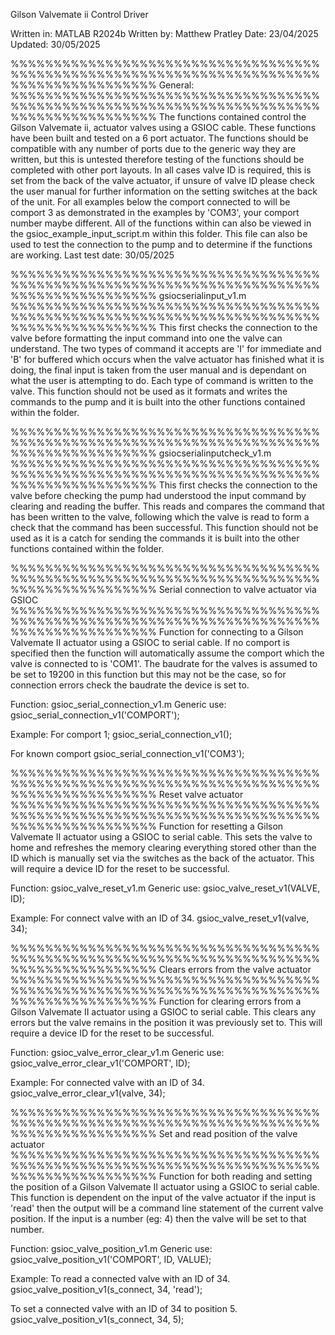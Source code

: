 Gilson Valvemate ii Control Driver

Written in: MATLAB R2024b
Written by: Matthew Pratley
Date: 23/04/2025
Updated: 30/05/2025


%%%%%%%%%%%%%%%%%%%%%%%%%%%%%%%%%%%%%%%%%%%%%%%%%%%%%%%%%%%%%%%%%%%%%%%%%%%%%%%%%%%%%%%%%
General:
%%%%%%%%%%%%%%%%%%%%%%%%%%%%%%%%%%%%%%%%%%%%%%%%%%%%%%%%%%%%%%%%%%%%%%%%%%%%%%%%%%%%%%%%%
The functions contained control the Gilson Valvemate ii, actuator valves using a GSIOC cable. 
These functions have been built and tested on a 6 port actuator. The functions should be compatible with any number of ports due to the generic way they are written, but this is untested therefore testing of the functions should be completed with other port layouts. 
In all cases valve ID is required, this is set from the back of the valve actuator, if unsure of valve ID please check the user manual for further information on the setting switches at the back of the unit.
For all examples below the comport connected to will be comport 3 as demonstrated in the examples by 'COM3', your comport number maybe different.
All of the functions within can also be viewed in the gsioc_example_input_script.m within this folder. This file can also be used to test the connection to the pump and to determine if the functions are working. 
Last test date: 30/05/2025

%%%%%%%%%%%%%%%%%%%%%%%%%%%%%%%%%%%%%%%%%%%%%%%%%%%%%%%%%%%%%%%%%%%%%%%%%%%%%%%%%%%%%%%%%
gsiocserialinput_v1.m
%%%%%%%%%%%%%%%%%%%%%%%%%%%%%%%%%%%%%%%%%%%%%%%%%%%%%%%%%%%%%%%%%%%%%%%%%%%%%%%%%%%%%%%%%
This first checks the connection to the valve before formatting the input command into one the valve can understand.
The two types of command it accepts are 'I' for immediate and 'B' for buffered which occurs when the valve actuator has finished what it is doing, the final input is taken from the user manual and is dependant on what the user is attempting to do. Each type of command is written to the valve. This function should not be used as it formats and writes the commands to the pump and it is built into the other functions contained within the folder.


%%%%%%%%%%%%%%%%%%%%%%%%%%%%%%%%%%%%%%%%%%%%%%%%%%%%%%%%%%%%%%%%%%%%%%%%%%%%%%%%%%%%%%%%%
gsiocserialinputcheck_v1.m
%%%%%%%%%%%%%%%%%%%%%%%%%%%%%%%%%%%%%%%%%%%%%%%%%%%%%%%%%%%%%%%%%%%%%%%%%%%%%%%%%%%%%%%%%
This first checks the connection to the valve before checking the pump had understood the input command by clearing and reading the buffer. This reads and compares the command that has been written to the valve, following which the valve is read to form a check that the command has been successful. This function should not be used as it is a catch for sending the commands it is built into the other functions contained within the folder.

%%%%%%%%%%%%%%%%%%%%%%%%%%%%%%%%%%%%%%%%%%%%%%%%%%%%%%%%%%%%%%%%%%%%%%%%%%%%%%%%%%%%%%%%%
Serial connection to valve actuator via GSIOC
%%%%%%%%%%%%%%%%%%%%%%%%%%%%%%%%%%%%%%%%%%%%%%%%%%%%%%%%%%%%%%%%%%%%%%%%%%%%%%%%%%%%%%%%%
Function for connecting to a Gilson Valvemate II actuator using a GSIOC to serial cable. If no comport is specified then the function will automatically assume the comport which the valve is connected to is 'COM1'. The baudrate for the valves is assumed to be set to 19200 in this function but this may not be the case, so for connection errors check the baudrate the device is set to.  

Function: gsioc_serial_connection_v1.m
Generic use:
gsioc_serial_connection_v1('COMPORT'); 

Example:
For comport 1;
gsioc_serial_connection_v1(); 


For known comport
gsioc_serial_connection_v1('COM3');

%%%%%%%%%%%%%%%%%%%%%%%%%%%%%%%%%%%%%%%%%%%%%%%%%%%%%%%%%%%%%%%%%%%%%%%%%%%%%%%%%%%%%%%%%
Reset valve actuator
%%%%%%%%%%%%%%%%%%%%%%%%%%%%%%%%%%%%%%%%%%%%%%%%%%%%%%%%%%%%%%%%%%%%%%%%%%%%%%%%%%%%%%%%%
Function for resetting a Gilson Valvemate II actuator using a GSIOC to serial cable. This sets the valve to home and refreshes the memory clearing everything stored other than the ID which is manually set via the switches as the back of the actuator. This will require a device ID for the reset to be successful.

Function: gsioc_valve_reset_v1.m
Generic use:
gsioc_valve_reset_v1(VALVE, ID); 

Example:
For connect valve with an ID of 34.
gsioc_valve_reset_v1(valve, 34);


%%%%%%%%%%%%%%%%%%%%%%%%%%%%%%%%%%%%%%%%%%%%%%%%%%%%%%%%%%%%%%%%%%%%%%%%%%%%%%%%%%%%%%%%%
Clears errors from the valve actuator
%%%%%%%%%%%%%%%%%%%%%%%%%%%%%%%%%%%%%%%%%%%%%%%%%%%%%%%%%%%%%%%%%%%%%%%%%%%%%%%%%%%%%%%%%
Function for clearing errors from a Gilson Valvemate II actuator using a GSIOC to serial cable. This clears any errors but the valve remains in the position it was previously set to. This will require a device ID for the reset to be successful.

Function: gsioc_valve_error_clear_v1.m
Generic use:
gsioc_valve_error_clear_v1('COMPORT', ID); 

Example:
For connected valve with an ID of 34.
gsioc_valve_error_clear_v1(valve, 34); 

%%%%%%%%%%%%%%%%%%%%%%%%%%%%%%%%%%%%%%%%%%%%%%%%%%%%%%%%%%%%%%%%%%%%%%%%%%%%%%%%%%%%%%%%%
Set and read position of the valve actuator
%%%%%%%%%%%%%%%%%%%%%%%%%%%%%%%%%%%%%%%%%%%%%%%%%%%%%%%%%%%%%%%%%%%%%%%%%%%%%%%%%%%%%%%%%
Function for both reading and setting the position of a Gilson Valvemate II actuator using a GSIOC to serial cable. This function is dependent on the input of the valve actuator if the input is 'read' then the output will be a command line statement of the current valve position. If the input is a number (eg: 4) then the valve will be set to that number. 

Function: gsioc_valve_position_v1.m
Generic use:
gsioc_valve_position_v1('COMPORT', ID, VALUE); 

Example:
To read a connected valve with an ID of 34.
gsioc_valve_position_v1(s_connect, 34, 'read');

To set a connected valve with an ID of 34 to position 5.
gsioc_valve_position_v1(s_connect, 34, 5);
